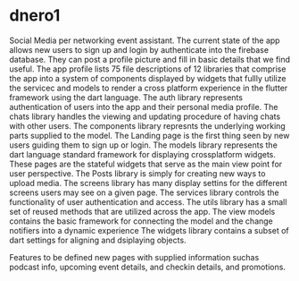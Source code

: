 # dnero1
Social Media per networking event assistant. 
The current state of the app allows new users to sign up and login by authenticate into the firebase database. 
They can post a profile picture and fill in basic details that we find useful.
The app profile lists 75 file descriptions of 12 libraries that comprise the app into a system of components displayed 
by widgets that fullly utilize the servicec and models to render a cross platform experience in the flutter framework
using the dart language. 
The auth library represents authentication of users into the app and their personal media profile. 
The chats library handles the viewing and updating procedure of having chats with other users. 
The components library represnts the underlying working parts supplied to the model. 
The Landing page is the first thing seen by new users guiding them to sign up or login.
The models library represents the dart language standard framework for displaying crossplatform widgets. 
These pages are the stateful widgets that serve as the main view point for user perspective. 
The Posts library is simply for creating new ways to upload media. 
The screens library has many display settins for the different screens users may see on a given page. 
The services library controls the functionality of user authentication and access. 
The utils library has a small set of reused methods that are utilized across the app.
The view models contains the basic framework for connecting the model and the change notifiers into a dynamic experience
The widgets library contains a subset of dart settings for aligning and dsiplaying objects. 


Features to be defined new pages with supplied information suchas podcast info, upcoming event details, and checkin details, and promotions. 
